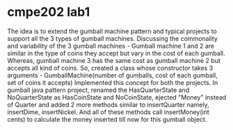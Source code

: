 # cmpe202 lab1
The idea is to extend the gumball machine pattern and typical projects to support all the 3 types of gumball machines. Discussing the commonality and variability of the 3 gumball machines -
Gumball machine 1 and 2 are similar in the type of coins they accept but vary in the cost of each gumball. Whereas, gumball machine 3 has the same cost as gumball machine 2 but accepts all kind of coins.
So, created a class whose constructor takes 3 arguments -
GumballMachine(number of gumballs, cost of each gumball, set of coins it accepts)
Implemented this concept for both the projects. 
In gumball java pattern project, renamed the HasQuarterState and NoQuarterState as HasCoinState and NoCoinState, ejected "Money" instead of Quarter and added 2 more methods similar to insertQuarter namely, insertDime, insertNickel. And all of these methods call insertMoney(int cents) to calculate the money inserted till now for this gumball object.
